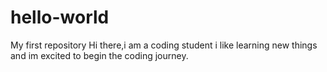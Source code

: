 # hello-world
My first repository
Hi there,i am a coding student i like learning new things and im excited to begin the coding journey.
